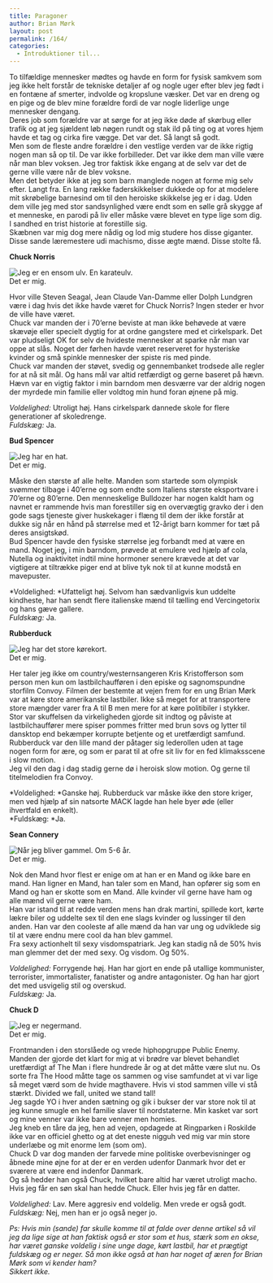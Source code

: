 ```yaml
---
title: Paragoner
author: Brian Mørk
layout: post
permalink: /164/
categories:
  - Introduktioner til...
---
```

To tilfældige mennesker mødtes og havde en form for fysisk samkvem som jeg ikke helt forstår de tekniske detaljer af og nogle uger efter blev jeg født i en fontæne af smerter, indvolde og kropslune væsker. Det var en dreng og en pige og de blev mine forældre fordi de var nogle liderlige unge mennesker dengang.  
Deres job som forældre var at sørge for at jeg ikke døde af skørbug eller trafik og at jeg sjældent løb nøgen rundt og stak ild på ting og at vores hjem havde et tag og cirka fire vægge. Det var det. Så langt så godt.  
Men som de fleste andre forældre i den vestlige verden var de ikke rigtig nogen man så op til. De var ikke forbilleder. Det var ikke dem man ville være når man blev voksen. Jeg tror faktisk ikke engang at de selv var det de gerne ville være når de blev voksne.  
Men det betyder ikke at jeg som barn manglede nogen at forme mig selv efter. Langt fra. En lang række faderskikkelser dukkede op for at modelere mit skrøbelige barnesind om til den heroiske skikkelse jeg er i dag. Uden dem ville jeg med stor sandsynlighed være endt som en sølle grå skygge af et menneske, en parodi på liv eller måske være blevet en type lige som dig. I sandhed en trist historie at forestille sig.  
Skæbnen var mig dog mere nådig og lod mig studere hos disse giganter. Disse sande læremestere udi machismo, disse ægte mænd. Disse stolte få.

**Chuck Norris**

<div class="bitImage bitLeft" style="width: 445px">
  <img src="http://www.abekat.net/wp-content/images/norris.jpg" alt="Jeg er en ensom ulv. En karateulv." /><br /> Det er mig.
</div>

Hvor ville Steven Seagal, Jean Claude Van-Damme eller Dolph Lundgren være i dag hvis det ikke havde været for Chuck Norris? Ingen steder er hvor de ville have været.  
Chuck var manden der i 70’erne beviste at man ikke behøvede at være skævøje eller specielt dygtig for at ordne gangstere med et cirkelspark. Det var pludseligt OK for selv de hvideste mennesker at sparke når man var oppe at slås. Noget der førhen havde været reserveret for hysteriske kvinder og små spinkle mennesker der spiste ris med pinde.  
Chuck var manden der støvet, svedig og gennembanket trodsede alle regler for at nå sit mål. Og hans mål var altid retfærdigt og gerne baseret på hævn. Hævn var en vigtig faktor i min barndom men desværre var der aldrig nogen der myrdede min familie eller voldtog min hund foran øjnene på mig.

*Voldelighed:* Utroligt høj. Hans cirkelspark dannede skole for flere generationer af skoledrenge.  
*Fuldskæg:* Ja.

**Bud Spencer**

<div class="bitImage bitRight" style="width: 148px">
  <img src="http://www.abekat.net/wp-content/images/bud.jpg" alt="Jeg har en hat." /><br /> Det er mig.
</div>

Måske den største af alle helte. Manden som startede som olympisk svømmer tilbage i 40’erne og som endte som Italiens største eksportvare i 70’erne og 80’erne. Den menneskelige Bulldozer har nogen kaldt ham og navnet er rammende hvis man forestiller sig en overvægtig gravko der i den gode sags tjeneste giver huskekager i flæng til dem der ikke forstår at dukke sig når en hånd på størrelse med et 12-årigt barn kommer for tæt på deres ansigtskød.  
Bud Spencer havde den fysiske størrelse jeg forbandt med at være en mand. Noget jeg, i min barndom, prøvede at emulere ved hjælp af cola, Nutella og inaktivitet indtil mine hormoner senere krævede at det var vigtigere at tiltrække piger end at blive tyk nok til at kunne modstå en mavepuster.

*Voldelighed: *Ufatteligt høj. Selvom han sædvanligvis kun uddelte kindheste, har han sendt flere italienske mænd til tælling end Vercingetorix og hans gæve gallere.  
*Fuldskæg:* Ja.

**Rubberduck**

<div class="bitImage bitLeft" style="width: 445px">
  <img src="http://www.abekat.net/wp-content/images/Convoy.jpg" alt="Jeg har det store kørekort." /><br /> Det er mig.
</div>

Her taler jeg ikke om country/westernsangeren Kris Kristofferson som person men kun om lastbilchaufføren i den episke og sagnomspundne storfilm Convoy. Filmen der bestemte at vejen frem for en ung Brian Mørk var at køre store amerikanske lastbiler. Ikke så meget for at transportere store mængder varer fra A til B men mere for at køre politibiler i stykker. Stor var skuffelsen da virkeligheden gjorde sit indtog og påviste at lastbilchauffører mere spiser pommes fritter med brun sovs og lytter til dansktop end bekæmper korrupte betjente og et uretfærdigt samfund.  
Rubberduck var den lille mand der påtager sig lederollen uden at tage nogen form for ære, og som er parat til at ofre sit liv for en fed klimaksscene i slow motion.  
Jeg vil den dag i dag stadig gerne dø i heroisk slow motion. Og gerne til titelmelodien fra Convoy.

*Voldelighed: *Ganske høj. Rubberduck var måske ikke den store kriger, men ved hjælp af sin natsorte MACK lagde han hele byer øde (eller ihvertfald en enkelt).  
*Fuldskæg: *Ja.

**Sean Connery**

<div class="bitImage bitRight" style="width: 435px">
  <img src="http://www.abekat.net/wp-content/images/sean.jpg" alt="Når jeg bliver gammel. Om 5-6 år." /><br /> Det er mig.
</div>

Nok den Mand hvor flest er enige om at han er en Mand og ikke bare en mand. Han ligner en Mand, han taler som en Mand, han opfører sig som en Mand og han er skotte som en Mand. Alle kvinder vil gerne have ham og alle mænd vil gerne være ham.  
Han var istand til at redde verden mens han drak martini, spillede kort, kørte lækre biler og uddelte sex til den ene slags kvinder og lussinger til den anden. Han var den cooleste af alle mænd da han var ung og udviklede sig til at være endnu mere cool da han blev gammel.  
Fra sexy actionhelt til sexy visdomspatriark. Jeg kan stadig nå de 50% hvis man glemmer det der med sexy. Og visdom. Og 50%.

*Voldelighed:* Forrygende høj. Han har gjort en ende på utallige kommunister, terrorister, immortalister, fanatister og andre antagonister. Og han har gjort det med usvigelig stil og overskud.  
*Fuldskæg:* Ja.

**Chuck D**

<div class="bitImage bitLeft" style="width: 180px">
  <img src="http://www.abekat.net/wp-content/images/d.JPG" alt="Jeg er negermand." /><br /> Det er mig.
</div>

Frontmanden i den storslåede og vrede hiphopgruppe Public Enemy. Manden der gjorde det klart for mig at vi brødre var blevet behandlet uretfærdigt af The Man i flere hundrede år og at det måtte være slut nu. Os sorte fra The Hood måtte tage os sammen og vise samfundet at vi var lige så meget værd som de hvide magthavere. Hvis vi stod sammen ville vi stå stærkt. Divided we fall, united we stand tall!  
Jeg sagde YO i hver anden sætning og gik i bukser der var store nok til at jeg kunne smugle en hel familie slaver til nordstaterne. Min kasket var sort og mine venner var ikke bare venner men homies.  
Jeg kneb en tåre da jeg, hen ad vejen, opdagede at Ringparken i Roskilde ikke var en officiel ghetto og at det eneste nigguh ved mig var min store underlæbe og mit enorme lem (som om).  
Chuck D var dog manden der farvede mine politiske overbevisninger og åbnede mine øjne for at der er en verden udenfor Danmark hvor det er sværere at være end indenfor Danmark.  
Og så hedder han også Chuck, hvilket bare altid har været utroligt macho. Hvis jeg får en søn skal han hedde Chuck. Eller hvis jeg får en datter.

*Voldelighed:* Lav. Mere aggresiv end voldelig. Men vrede er også godt.  
*Fuldskæg:* Nej, men han er jo også neger jo.

*Ps: Hvis min (sande) far skulle komme til at falde over denne artikel så vil jeg da lige sige at han faktisk også er stor som et hus, stærk som en okse, har været ganske voldelig i sine unge dage, kørt lastbil, har et prægtigt fuldskæg og er neger. Så mon ikke også at han har noget af æren for Brian Mørk som vi kender ham?  
Sikkert ikke.*